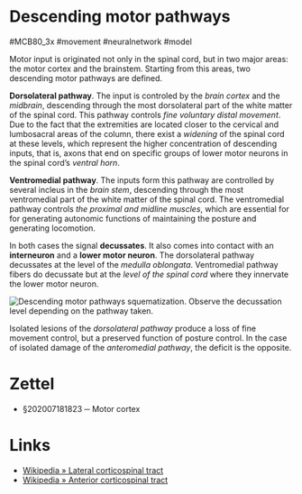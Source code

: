 # Descending motor pathways
#MCB80_3x #movement #neuralnetwork #model

Motor input is originated not only in the spinal cord, but in two major areas: the motor cortex and the brainstem. Starting from this areas, two descending motor pathways are defined.

**Dorsolateral pathway**. The input is controled by the _brain cortex_ and the _midbrain_, descending through the most dorsolateral part of the white matter of the spinal cord. This pathway controls _fine voluntary distal movement_. Due to the fact that the extremities are located closer to the cervical and lumbosacral areas of the column, there exist a _widening_ of the spinal cord at these levels, which represent the higher concentration of descending inputs, that is, axons that end on specific groups of lower motor neurons in the spinal cord’s _ventral horn_.

**Ventromedial pathway**. The inputs form this pathway are controlled by several incleus in the _brain stem_, descending through the most ventromedial part of the white matter of the spinal cord. The ventromedial pathway controls _the proximal and midline muscles_, which are essential for for generating autonomic functions of maintaining the posture and generating locomotion.

In both cases the signal **decussates**. It also comes into contact with an **interneuron** and a **lower motor neuron**. The dorsolateral pathway decussates at the level of the _medulla oblongata_. Ventromedial pathway fibers do decussate but at the _level of the spinal cord_ where they innervate the lower motor neuron.

![Descending motor pathways squematization. Observe the decussation level depending on the pathway taken.](../img/5319c2310bdda4a2ec1b6562c4afcfa0.png)

Isolated lesions of the _dorsolateral pathway_ produce a loss of fine movement control, but a preserved function of posture control. In the case of isolated damage of the _anteromedial pathway_, the deficit is the opposite.

# Zettel

- §202007181823 ─ Motor cortex

# Links

- [Wikipedia » Lateral corticospinal tract](https://en.wikipedia.org/wiki/Lateral_corticospinal_tract)
- [Wikipedia » Anterior corticospinal tract](https://en.wikipedia.org/wiki/Anterior_corticospinal_tract)